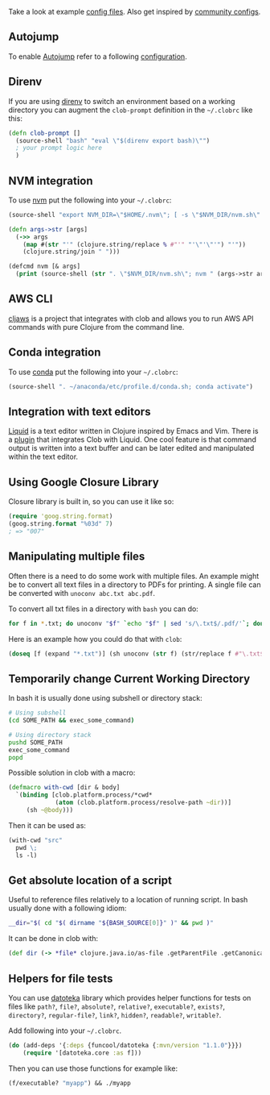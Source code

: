 
Take a look at example [config files](https://github.com/dundalek/dotfiles/tree/master/closh). Also get inspired by [community configs](https://github.com/search?q=in%3Apath+closh&type=Code).

## Autojump

To enable [Autojump](https://github.com/wting/autojump) refer to a following [configuration](https://github.com/dundalek/dotfiles/blob/master/closh/.closh_autojump.cljc).

## Direnv

If you are using [direnv](https://github.com/direnv/direnv) to switch an environment based on a working directory you can augment the `clob-prompt` definition in the `~/.clobrc` like this:

```clojure
(defn clob-prompt []
  (source-shell "bash" "eval \"$(direnv export bash)\"")
  ; your prompt logic here
  )
```

## NVM integration

To use [nvm](https://github.com/creationix/nvm) put the following into your `~/.clobrc`:
```clojure
(source-shell "export NVM_DIR=\"$HOME/.nvm\"; [ -s \"$NVM_DIR/nvm.sh\" ] && . \"$NVM_DIR/nvm.sh\"")

(defn args->str [args]
  (->> args
    (map #(str "'" (clojure.string/replace % #"'" "'\"'\"'") "'"))
    (clojure.string/join " ")))

(defcmd nvm [& args]
  (print (source-shell (str ". \"$NVM_DIR/nvm.sh\"; nvm " (args->str args)))))
```

## AWS CLI

[cljaws](https://github.com/timotheosh/cljaws) is a project that integrates with clob and allows you to run AWS API commands with pure Clojure from the command line.

## Conda integration

To use [conda](https://anaconda.org/) put the following into your `~/.clobrc`:

```clojure
(source-shell ". ~/anaconda/etc/profile.d/conda.sh; conda activate")
```

## Integration with text editors

[Liquid](https://github.com/mogenslund/liquid) is a text editor written in Clojure inspired by Emacs and Vim. There is a [plugin](https://github.com/mogenslund/closhapp) that integrates Clob with Liquid. One cool feature is that command output is written into a text buffer and can be later edited and manipulated within the text editor.

## Using Google Closure Library

Closure library is built in, so you can use it like so:

```clojure
(require 'goog.string.format)
(goog.string.format "%03d" 7)
; => "007"
```

## Manipulating multiple files

Often there is a need to do some work with multiple files. An example might be to convert all text files in a directory to PDFs for printing. A single file can be converted with `unoconv abc.txt abc.pdf`.

To convert all txt files in a directory with `bash` you can do:
```bash
for f in *.txt; do unoconv "$f" `echo "$f" | sed 's/\.txt$/.pdf/'`; done
```

Here is an example how you could do that with `clob`:
```clojure
(doseq [f (expand "*.txt")] (sh unoconv (str f) (str/replace f #"\.txt$" ".pdf")))
```

## Temporarily change Current Working Directory

In bash it is usually done using subshell or directory stack:
```bash
# Using subshell
(cd SOME_PATH && exec_some_command)

# Using directory stack
pushd SOME_PATH
exec_some_command
popd
```

Possible solution in clob with a macro:
```clojure
(defmacro with-cwd [dir & body]
  `(binding [clob.platform.process/*cwd*
             (atom (clob.platform.process/resolve-path ~dir))]
     (sh ~@body)))
```

Then it can be used as:
```clojure
(with-cwd "src"
  pwd \;
  ls -l)
```

## Get absolute location of a script

Useful to reference files relatively to a location of running script. In bash usually done with a following idiom:

```bash
__dir="$( cd "$( dirname "${BASH_SOURCE[0]}" )" && pwd )"
```

It can be done in clob with:

```clojure
(def dir (-> *file* clojure.java.io/as-file .getParentFile .getCanonicalPath))
```

## Helpers for file tests

You can use [datoteka](https://funcool.github.io/datoteka/latest/#reference) library which provides helper functions for tests on files like `path?`, `file?`, `absolute?`, `relative?`, `executable?`, `exists?`, `directory?`, `regular-file?`, `link?`, `hidden?`, `readable?`, `writable?`.

Add following into your `~/.clobrc`.
```clojure
(do (add-deps '{:deps {funcool/datoteka {:mvn/version "1.1.0"}}})
    (require '[datoteka.core :as f]))
```

Then you can use those functions for example like:
```clojure
(f/executable? "myapp") && ./myapp
```

